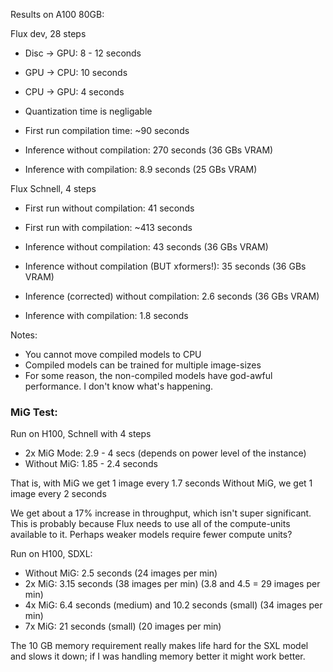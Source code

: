 Results on A100 80GB:

Flux dev, 28 steps

- Disc -> GPU: 8 - 12 seconds
- GPU -> CPU: 10 seconds
- CPU -> GPU: 4 seconds

- Quantization time is negligable
- First run compilation time: ~90 seconds

- Inference without compilation: 270 seconds (36 GBs VRAM)
- Inference with compilation: 8.9 seconds (25 GBs VRAM)

Flux Schnell, 4 steps

- First run without compilation: 41 seconds
- First run with compilation: ~413 seconds

- Inference without compilation: 43 seconds (36 GBs VRAM)
- Inference without compilation (BUT xformers!): 35 seconds (36 GBs VRAM)
- Inference (corrected) without compilation: 2.6 seconds (36 GBs VRAM)
- Inference with compilation: 1.8 seconds

Notes:
- You cannot move compiled models to CPU
- Compiled models can be trained for multiple image-sizes
- For some reason, the non-compiled models have god-awful performance. I don't know what's happening.


### MiG Test:
Run on H100, Schnell with 4 steps

- 2x MiG Mode: 2.9 - 4 secs (depends on power level of the instance)
- Without MiG: 1.85 - 2.4 seconds

That is, with MiG we get 1 image every 1.7 seconds
Without MiG, we get 1 image every 2 seconds

We get about a 17% increase in throughput, which isn't super significant. This is probably because Flux needs to use all of the compute-units available to it. Perhaps weaker models require fewer compute units?

Run on H100, SDXL:
- Without MiG: 2.5 seconds (24 images per min)
- 2x MiG: 3.15 seconds (38 images per min) (3.8 and 4.5 = 29 images per min)
- 4x MiG: 6.4 seconds (medium) and 10.2 seconds (small) (34 images per min)
- 7x MiG: 21 seconds (small) (20 images per min)

The 10 GB memory requirement really makes life hard for the SXL model and slows it down; if I was handling memory better it might work better.
